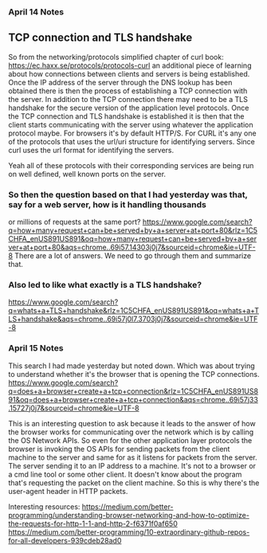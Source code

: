 ### April 14 Notes

## TCP connection and TLS handshake
So from the networking/protocols simplified chapter of curl book: https://ec.haxx.se/protocols/protocols-curl
an additional piece of learning about how connections between clients and servers is being established.
Once the IP address of the server through the DNS lookup has been obtained there is then the process of establishing 
a TCP connection with the server. In addition to the TCP connection there may need to be a TLS handshake for the secure 
version of the application level protocols.
Once the TCP connection and TLS handshake is established it is then that the client starts communicating with the server 
using whatever the application protocol maybe. 
For browsers it's by default HTTP/S. For CURL it's any one of the protocols that uses the url/uri structure for identifying
servers. Since curl uses the url format for identifying the servers.

Yeah all of these protocols with their corresponding services are being run on well defined, well known ports on the server. 

### So then the question based on that I had yesterday was that, say for a web server, how is it handling thousands 
or millions of requests at the same port?
https://www.google.com/search?q=how+many+request+can+be+served+by+a+server+at+port+80&rlz=1C5CHFA_enUS891US891&oq=how+many+request+can+be+served+by+a+server+at+port+80&aqs=chrome..69i57.14303j0j7&sourceid=chrome&ie=UTF-8
There are a lot of answers. We need to go through them and summarize that.

### Also led to like what exactly is a TLS handshake?
https://www.google.com/search?q=whats+a+TLS+handshake&rlz=1C5CHFA_enUS891US891&oq=whats+a+TLS+handshake&aqs=chrome..69i57j0l7.3703j0j7&sourceid=chrome&ie=UTF-8


### April 15 Notes
This search I had made yesterday but noted down. Which was about trying to understand whether it's the browser that is opening 
the TCP connections.
https://www.google.com/search?q=does+a+browser+create+a+tcp+connection&rlz=1C5CHFA_enUS891US891&oq=does+a+browser+create+a+tcp+connection&aqs=chrome..69i57j33.15727j0j7&sourceid=chrome&ie=UTF-8

This is an interesting question to ask because it leads to the answer of how the browser works for communicating over the network
which is by calling the OS Network APIs. 
So even for the other application layer protocols the browser is invoking the OS APIs for sending packets from the client machine 
to the server and same for as it listens for packets from the server. 
The server sending it to an IP address to a machine. It's not to a browser or a cmd line tool or some other client. It doesn't 
know about the program that's requesting the packet on the client machine. 
So this is why there's the user-agent header in HTTP packets.

Interesting resources:
https://medium.com/better-programming/understanding-browser-networking-and-how-to-optimize-the-requests-for-http-1-1-and-http-2-f6371f0af650
https://medium.com/better-programming/10-extraordinary-github-repos-for-all-developers-939cdeb28ad0
